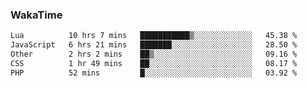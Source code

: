 ### WakaTime

<!--START_SECTION:waka-->

```txt
Lua          10 hrs 7 mins   ███████████▒░░░░░░░░░░░░░   45.38 %
JavaScript   6 hrs 21 mins   ███████░░░░░░░░░░░░░░░░░░   28.50 %
Other        2 hrs 2 mins    ██▒░░░░░░░░░░░░░░░░░░░░░░   09.16 %
CSS          1 hr 49 mins    ██░░░░░░░░░░░░░░░░░░░░░░░   08.17 %
PHP          52 mins         █░░░░░░░░░░░░░░░░░░░░░░░░   03.92 %
```

<!--END_SECTION:waka-->
